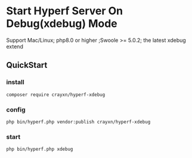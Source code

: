 # Start Hyperf Server On Debug(xdebug) Mode

Support Mac/Linux; php8.0 or higher ;Swoole >= 5.0.2; the latest xdebug extend

## QuickStart
### install
```
composer require crayxn/hyperf-xdebug
```
### config
```
php bin/hyperf.php vendor:publish crayxn/hyperf-xdebug
```
### start
```
php bin/hyperf.php xdebug
```

